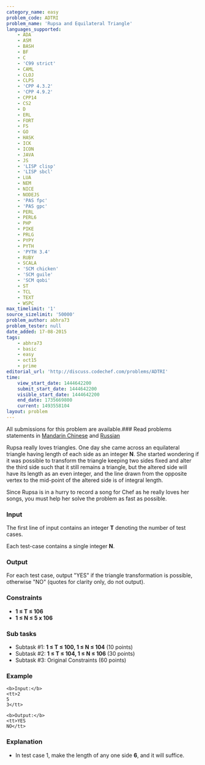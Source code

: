 ```yaml
---
category_name: easy
problem_code: ADTRI
problem_name: 'Rupsa and Equilateral Triangle'
languages_supported:
    - ADA
    - ASM
    - BASH
    - BF
    - C
    - 'C99 strict'
    - CAML
    - CLOJ
    - CLPS
    - 'CPP 4.3.2'
    - 'CPP 4.9.2'
    - CPP14
    - CS2
    - D
    - ERL
    - FORT
    - FS
    - GO
    - HASK
    - ICK
    - ICON
    - JAVA
    - JS
    - 'LISP clisp'
    - 'LISP sbcl'
    - LUA
    - NEM
    - NICE
    - NODEJS
    - 'PAS fpc'
    - 'PAS gpc'
    - PERL
    - PERL6
    - PHP
    - PIKE
    - PRLG
    - PYPY
    - PYTH
    - 'PYTH 3.4'
    - RUBY
    - SCALA
    - 'SCM chicken'
    - 'SCM guile'
    - 'SCM qobi'
    - ST
    - TCL
    - TEXT
    - WSPC
max_timelimit: '1'
source_sizelimit: '50000'
problem_author: abhra73
problem_tester: null
date_added: 17-08-2015
tags:
    - abhra73
    - basic
    - easy
    - oct15
    - prime
editorial_url: 'http://discuss.codechef.com/problems/ADTRI'
time:
    view_start_date: 1444642200
    submit_start_date: 1444642200
    visible_start_date: 1444642200
    end_date: 1735669800
    current: 1493558104
layout: problem
---
```

All submissions for this problem are available.###  Read problems statements in [Mandarin Chinese](http://www.codechef.com/download/translated/OCT15/mandarin/ADTRI.pdf) and [Russian](http://www.codechef.com/download/translated/OCT15/russian/ADTRI.pdf) 

Rupsa really loves triangles. One day she came across an equilateral triangle having length of each side as an integer **N**. She started wondering if it was possible to transform the triangle keeping two sides fixed and alter the third side such that it still remains a triangle, but the altered side will have its length as an even integer, and the line drawn from the opposite vertex to the mid-point of the altered side is of integral length.

Since Rupsa is in a hurry to record a song for Chef as he really loves her songs, you must help her solve the problem as fast as possible.

### Input

The first line of input contains an integer **T** denoting the number of test cases.

Each test-case contains a single integer **N**.

### Output

For each test case, output "YES" if the triangle transformation is possible, otherwise "NO" (quotes for clarity only, do not output).

### Constraints

- **1 ≤ T ≤ 106**
- **1 ≤ N ≤ 5 x 106**

### Sub tasks

- Subtask #1: **1 ≤ T ≤ 100, 1 ≤ N ≤ 104** (10 points)
- Subtask #2: **1 ≤ T ≤ 104, 1 ≤ N ≤ 106** (30 points)
- Subtask #3: Original Constraints (60 points)

### Example

```
<b>Input:</b>
<tt>2
5
3</tt>

<b>Output:</b>
<tt>YES
NO</tt>

```
### Explanation

- In test case 1, make the length of any one side **6**, and it will suffice.